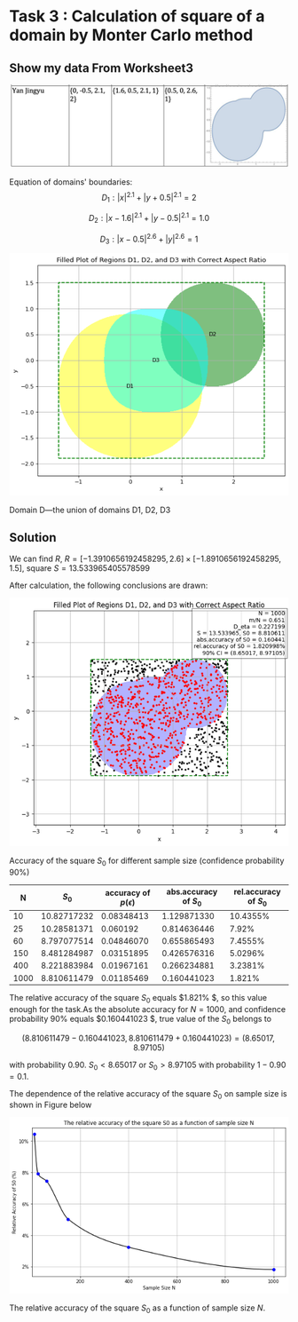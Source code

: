 # Task 3 : Calculation of square of a domain by Monter Carlo method


## Show my data From Worksheet3

![my_data.png](../my_data.png)

Equation of domains' boundaries:
$$D_1 : |x|^{2.1} + |y + 0.5|^{2.1} = 2$$

$$D_2 : |x - 1.6|^{2.1} + |y - 0.5|^{2.1} = 1.0$$

$$D_3 : |x - 0.5|^{2.6} + |y|^{2.6} = 1$$

    
![png](output_5_0.png)
    
Domain D—the union of domains D1, D2, D3



## Solution

We can find $R$, $R =[-1.3910656192458295, 2.6] \times [-1.8910656192458295, 1.5]$, square $S=13.533965405578599$

After calculation, the following conclusions are drawn:

![png](output_14_0.png)

Accuracy of the square $S_0$ for different sample size (confidence probability 90%)

| N    | $S_0$          | accuracy of $p(\epsilon)$         | abs.accuracy of $S_0$ | rel.accuracy of $S_0$ |
|------|-------------|-----------|--------------------|--------------------|
| 10   | 10.82717232 | 0.08348413| 1.129871330       | 10.4355%           |
| 25   | 10.28581371 | 0.060192  | 0.814636446       | 7.92%              |
| 60   | 8.797077514 | 0.04846070| 0.655865493       | 7.4555%            |
| 150  | 8.481284987 | 0.03151895| 0.426576316       | 5.0296%            |
| 400  | 8.221883984 | 0.01967161| 0.266234881       | 3.2381%            |
| 1000 | 8.810611479 | 0.01185469| 0.160441023       | 1.821%   |



The relative accuracy of the square $S_0$ equals $1.821\% $, so this value enough for the task.As the absolute accuracy for $N=1000$, and confidence probability $90\%$ equals $0.160441023	$, true value of the $S_0$ belongs to
    
$$ (8.810611479 - 0.160441023, 8.810611479 + 0.160441023) = (8.65017, 8.97105) $$
    
with probability $0.90$. $S_0 < 8.65017$ or $S_0 > 8.97105$  with probability $1 - 0.90 = 0.1$.

The dependence of the relative accuracy of the square $S_0$ on sample size is shown in Figure below

    
![png](output_19_0.png)
    
The relative accuracy of the square $S_0$ as a function of sample size $N$.
